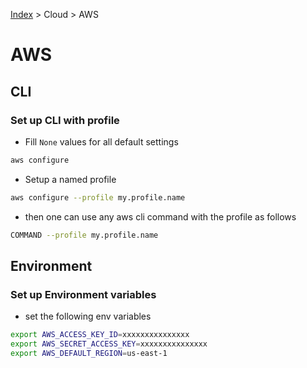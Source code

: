 [Index][home] > Cloud > AWS

# AWS

## CLI

### Set up CLI with profile
- Fill `None` values for all default settings
```bash
aws configure
```
- Setup a named profile
```bash
aws configure --profile my.profile.name
```
- then one can use any aws cli command with the profile as follows
```bash
COMMAND --profile my.profile.name
```

## Environment

### Set up Environment variables
- set the following env variables

```bash
export AWS_ACCESS_KEY_ID=xxxxxxxxxxxxxxx
export AWS_SECRET_ACCESS_KEY=xxxxxxxxxxxxxxx
export AWS_DEFAULT_REGION=us-east-1
```

[home]: /dev-guide
